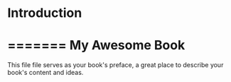# Introduction
=======
My Awesome Book
=======

This file file serves as your book's preface, a great place to describe your book's content and ideas.
